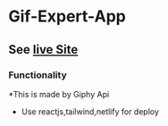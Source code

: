 # Gif-Expert-App
## See [live Site](https://frolicking-froyo-108a03.netlify.app/)

### Functionality
*This is made by Giphy Api
* Use reactjs,tailwind,netlify for deploy
